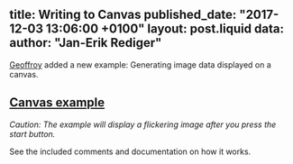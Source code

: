 title: Writing to Canvas
published_date: "2017-12-03 13:06:00 +0100"
layout: post.liquid
data:
  author: "Jan-Erik Rediger"
---
[Geoffroy](https://github.com/Geal) added a new example: Generating image data displayed on a canvas.

## [Canvas example][canvas]

*Caution: The example will display a flickering image after you press the start button.*

See the included comments and documentation on how it works.

[canvas]: /demos/canvas/index.html
